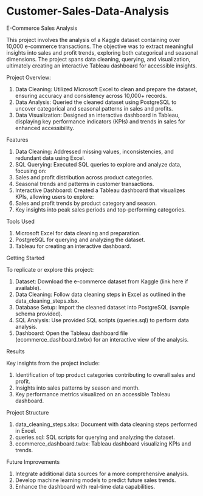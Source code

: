 # Customer-Sales-Data-Analysis
E-Commerce Sales Analysis

This project involves the analysis of a Kaggle dataset containing over 10,000 e-commerce transactions. The objective was to extract meaningful insights into sales and profit trends, exploring both categorical and seasonal dimensions. The project spans data cleaning, querying, and visualization, ultimately creating an interactive Tableau dashboard for accessible insights.


Project Overview:
1.	Data Cleaning: Utilized Microsoft Excel to clean and prepare the dataset, ensuring accuracy and consistency across 10,000+ records.
2.	Data Analysis: Queried the cleaned dataset using PostgreSQL to uncover categorical and seasonal patterns in sales and profits.
3. Data Visualization: Designed an interactive dashboard in Tableau, displaying key performance indicators (KPIs) and trends in sales for enhanced accessibility.

Features
1. Data Cleaning: Addressed missing values, inconsistencies, and redundant data using Excel.
2. 	SQL Querying: Executed SQL queries to explore and analyze data, focusing on:
3. Sales and profit distribution across product categories.
4. Seasonal trends and patterns in customer transactions.
5. Interactive Dashboard: Created a Tableau dashboard that visualizes KPIs, allowing users to explore:
6. Sales and profit trends by product category and season.
7. Key insights into peak sales periods and top-performing categories.

Tools Used
1. Microsoft Excel for data cleaning and preparation.
2. PostgreSQL for querying and analyzing the dataset.
3. Tableau for creating an interactive dashboard.

Getting Started

To replicate or explore this project:
1.	Dataset: Download the e-commerce dataset from Kaggle (link here if available).
2.	Data Cleaning: Follow data cleaning steps in Excel as outlined in the data_cleaning_steps.xlsx.
3.	Database Setup: Import the cleaned dataset into PostgreSQL (sample schema provided).
4.	SQL Analysis: Use provided SQL scripts (queries.sql) to perform data analysis.
5.	Dashboard: Open the Tableau dashboard file (ecommerce_dashboard.twbx) for an interactive view of the analysis.

Results

Key insights from the project include:
1. Identification of top product categories contributing to overall sales and profit.
2. Insights into sales patterns by season and month.
3. Key performance metrics visualized on an accessible Tableau dashboard.

Project Structure
1.	data_cleaning_steps.xlsx: Document with data cleaning steps performed in Excel.
2.	queries.sql: SQL scripts for querying and analyzing the dataset.
3. ecommerce_dashboard.twbx: Tableau dashboard visualizing KPIs and trends.

Future Improvements
1.	Integrate additional data sources for a more comprehensive analysis.
2.	Develop machine learning models to predict future sales trends.
3.	Enhance the dashboard with real-time data capabilities.

